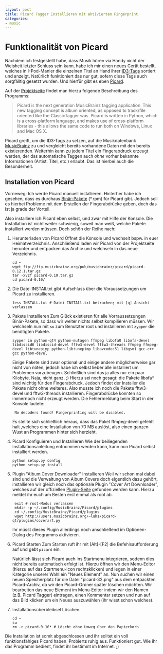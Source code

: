 ```yaml
---
layout: post
title: Picard Tagger Installieren mit aktiviertem Fingerprint
categories:
- music
---
```


# Funktionalität von Picard

Nachdem ich festgestellt habe, dass Musik hören via Handy nicht der Weisheit
letzter Schluss sein kann, habe ich mir einen neues Gerät bestellt, welches in
I-Pod-Manier die einzelnen Titel an Hand ihrer
[ID3-Tags](http://de.wikipedia.org/wiki/ID3-Tag "Identify an MP3") sortiert und
anzeigt. Natürlich funktioniert das nur gut, sofern diese Tags auch sorgfälltig
gesetzt wurden. Und hierfür gibt es eben
[Picard][wiki0].

Auf der [Projektseite][picard]
findet man hierzu folgende Beschreibung des Programms:
> Picard is the next generation MusicBrainz tagging application.
> This new tagging concept is album oriented, as opposed to track/file oriented
> like the ClassicTagger was. Picard is written in Python, which is a cross-platform
> language, and makes use of cross-platform libraries - this allows the same code
> to run both on Windows, Linux and Mac OS X.

Picard greift, um die ID3-Tags zu setzen, auf die Musikdatenbank
[MusicBrainz][mb] zu und
vergleicht bereits vorhandene Daten mit den bereits existierenden. Weiterhin
kann zu jedem Titel ein [Fingerabdruck][fp]
erzeugt werden, der das automatische Taggen auch *ohne* vorher bekannte
Informationen (Artist, Titel, etc.) erlaubt. Das ist hierbei auch die
Besonderheit.

## Installation von Picard

Vorneweg: Ich werde Picard manuell installieren. Hinterher habe ich
gesehen, dass es durchaus [Binär-Pakete][suse]
(\*.rpm) für Picard gibt. Jedoch soll es hierbei Probleme mit dem Erstellen
der Fingerabdrücke geben, doch das ist ja grade der Vorteil.

Also installiere ich Picard eben selbst, und zwar mit Hilfe der Konsole.
Die Installation ist nicht weiter schwierig, soweit man weiß, welche
Pakete installiert werden müssen. Doch schön der Reihe nach:

1.  Herunterladen von Picard
    Öffnet die Konsole und wechselt bspw. in euer Heimatverzeichnis. Anschließend laden wir Picard von der Projektseite herunter und entpacken das Archiv und welchseln in das neue Verzeichnis.

        cd ~
        wget ftp://ftp.musicbrainz.org/pub/musicbrainz/picard/picard-0.12.1.tar.gz
        tar -xvzf picard-0.10.tar.gz
        cd picard-0.10/

2.  Die Datei INSTAll.txt gibt Aufschluss über die Voraussetzungen um Picard zu installieren.

        less INSTALL.txt # Datei INSTAll.txt betrachen; mit [q] Ansicht verlassen

3.  Pakete Installieren
    Zum Glück existieren für alle Vorraussetzungen Binär-Pakete, so dass wir weiter nichts selbst kompilieren müssen. Wir welchseln nun mit `su` zum Benutzter root und installieren mit `zypper` die benötigten Pakete.

        zypper in python-qt4 python-mutagen ffmpeg libofa0 libofa-devel libdiscid0 libdiscid-devel fftw3-devel fftw3-threads ffmpeg ffmpeg-devel libtunepimp python-libtunepimp libavcodec51 libgsm1 gcc-c++ gcc python-devel

    Einige Pakete sind zwar optional und einige andere möglicherweise gar nicht von nöten, jedoch habe ich selbst lieber alle installiert um Problemen vorzubeugen. Schließlich sind das ja alles nur ein paar Kilobyte. Naja, nicht ganz. ;)
    Hierzu sei noch gesagt: die Pakete libofa\* sind wichtig für den Fingerabdruck. Jedoch findet der Installer die Pakete nicht ohne weiteres. Also musste ich noch die Pakete fftw3-devel und fftw3-threads installieren. Fingerabdrücke konnten so immernoch nicht erzeugt werden. Die Fehlermeldung beim Start in der Konsole lautete:

         No decoders found! Fingerprinting will be disabled.

    Es stellte sich schließlich heraus, dass das Paket ffmpeg-devel gefehlt halt ,welches eine Installation von 70 MB auslöst, also einen ganzen Wust an Programmen hinter sich herzieht.

4.  Picard Konfiguieren und Installieren
    Wie der beiliegenden Installationsanleitung entnommen werden kann, kann nun Picard selbst installiert werden.

        python setup.py config
        python setup.py install

5.  Plugin "Album Cover Downloader" Installieren
    Weil wir schon mal dabei sind und die Verwaltung von Album Covers doch eigentlich dazu gehört, installieren wir gleich noch das optionale Plugin "Cover Art Downloader", welches auf der offiziellen [Plugin-Seite](http://musicbrainz.org/doc/PicardPlugins "Picard Plugins") gefunden werden kann. Hierzu meldet ihr euch am Besten erst einmal als root ab.

         exit # root-Modus verlassen
         mkdir -p ~/.config/MusicBrainz/Picard/plugins
         cd ~/.config/MusicBrainz/Picard/plugins
         wget http://users.musicbrainz.org/~luks/picard-qt/plugins/coverart.py

    Ihr müsst dieses Plugin allerdings noch anschließend im Optionen-Dialog des Programms aktivieren.

6.  Picard Starten
    Zum Starten ruft ihr mit \[Alt]-\[F2] die Befehlsaufforderung auf und gebt `picard` ein.

    Natürlich lässt sich Picard auch ins Startmenu integrieren, sodenn dies nicht bereits automatisch erfolgt ist. Hierzu öffnen wir den Menu-Editor (hierzu auf das Startmenu-Icon rechtsklicken) und legen in einer Kategorie unserer Wahl ein "Neues Element" an. Nun suchen wir einen neuen Speicherplatz für die Datei "picard-32.png" aus dem entpackten Picard-Archiv, da wir den Picard-Ordner später löschen möchten. Wir bearbeiten das neue Element im Menu-Editor indem wir den Namen (z.B. Picard Tagger) eintragen, einen Kommentar setzen und nun auf das Bild klicken um ein Neues auszuwählen (ihr wisst schon welches).

7.  Installationsüberbleibsel Löschen

        cd ~
        su
        rm -r picard-0.10* # Löscht ohne Umweg über den Papierkorb

Die Installation ist somit abgeschlossen und ihr solltet ein voll funktionsfähiges
Picard haben. Probierts ruhig aus. Funktioniert gut.
Wie ihr das Programm bedient, findet ihr bestimmt im Internet. ;)

[wiki0]: http://de.wikipedia.org/wiki/MusicBrainz_Picard "Dt. Wikipedia-Eintrag zu Picard"
[picard]: http://musicbrainz.org/doc/Picard "Picard, the Next-Generation MusicBrainz Tagger"
[suse]: http://software.opensuse.org/search?p=1&q=picard "Link zur One Click-Installation"
[mb]: http://musicbrainz.org "Community Musik Tag-Datenbank"
[fp]: http://musicbrainz.org/doc/HowPUIDsWork "How Fingerprint works"
